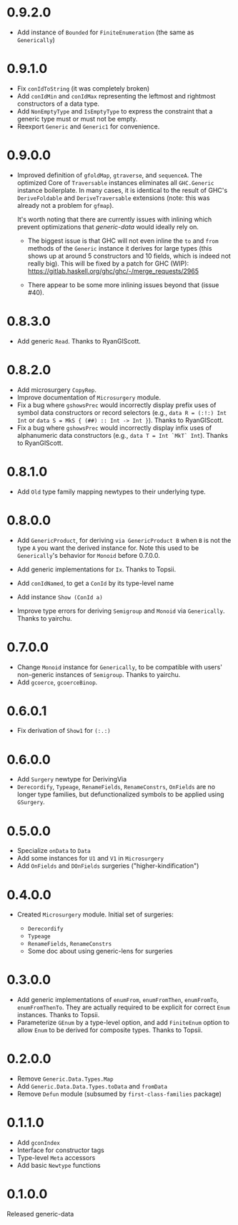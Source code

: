 # 0.9.2.0

- Add instance of `Bounded` for `FiniteEnumeration` (the same as `Generically`)

# 0.9.1.0

- Fix `conIdToString` (it was completely broken)
- Add `conIdMin` and `conIdMax` representing the leftmost and rightmost
  constructors of a data type.
- Add `NonEmptyType` and `IsEmptyType` to express the constraint that
  a generic type must or must not be empty.
- Reexport `Generic` and `Generic1` for convenience.

# 0.9.0.0

- Improved definition of `gfoldMap`, `gtraverse`, and `sequenceA`.
  The optimized Core of `Traversable` instances eliminates all `GHC.Generic` instance
  boilerplate. In many cases, it is identical to the result of GHC's `DeriveFoldable`
  and `DeriveTraversable` extensions (note: this was already not a problem for
  `gfmap`).

  It's worth noting that there are currently issues with inlining which prevent
  optimizations that *generic-data* would ideally rely on.

    + The biggest issue is that GHC will not even inline the `to` and `from`
      methods of the `Generic` instance it derives for large types (this shows
      up at around 5 constructors and 10 fields, which is indeed not really
      big). This will be fixed by a patch for GHC (WIP):
      https://gitlab.haskell.org/ghc/ghc/-/merge_requests/2965

    + There appear to be some more inlining issues beyond that (issue #40).

# 0.8.3.0

- Add generic `Read`. Thanks to RyanGlScott.

# 0.8.2.0

- Add microsurgery `CopyRep`.
- Improve documentation of `Microsurgery` module.
- Fix a bug where `gshowsPrec` would incorrectly display prefix uses of
  symbol data constructors or record selectors (e.g., `data R = (:!:) Int Int`
  or `data S = MkS { (##) :: Int -> Int }`). Thanks to RyanGlScott.
- Fix a bug where `gshowsPrec` would incorrectly display infix uses of
  alphanumeric data constructors (e.g., ```data T = Int `MkT` Int```).
  Thanks to RyanGlScott.

# 0.8.1.0

- Add `Old` type family mapping newtypes to their underlying type.

# 0.8.0.0

- Add `GenericProduct`, for deriving `via GenericProduct B` when `B` is not the
  type `A` you want the derived instance for.
  Note this used to be `Generically`'s behavior for `Monoid` before 0.7.0.0.
- Add generic implementations for `Ix`. Thanks to Topsii.

- Add `conIdNamed`, to get a `ConId` by its type-level name
- Add instance `Show (ConId a)`
- Improve type errors for deriving `Semigroup` and `Monoid` via `Generically`.
  Thanks to yairchu.

# 0.7.0.0

- Change `Monoid` instance for `Generically`, to be compatible with users'
  non-generic instances of `Semigroup`. Thanks to yairchu.
- Add `gcoerce`, `gcoerceBinop`.

# 0.6.0.1

- Fix derivation of `Show1` for `(:.:)`

# 0.6.0.0

- Add `Surgery` newtype for DerivingVia
- `Derecordify`, `Typeage`, `RenameFields`, `RenameConstrs`, `OnFields`
  are no longer type families, but defunctionalized symbols
  to be applied using `GSurgery`.

# 0.5.0.0

- Specialize `onData` to `Data`
- Add some instances for `U1` and `V1` in `Microsurgery`
- Add `OnFields` and `DOnFields` surgeries ("higher-kindification")

# 0.4.0.0

- Created `Microsurgery` module. Initial set of surgeries:

    + `Derecordify`
    + `Typeage`
    + `RenameFields`, `RenameConstrs`
    + Some doc about using generic-lens for surgeries

# 0.3.0.0

- Add generic implementations of `enumFrom`, `enumFromThen`, `enumFromTo`,
  `enumFromThenTo`. They are actually required to be explicit for correct
  `Enum` instances. Thanks to Topsii.
- Parameterize `GEnum` by a type-level option, and add `FiniteEnum` option
  to allow `Enum` to be derived for composite types. Thanks to Topsii.

# 0.2.0.0

- Remove `Generic.Data.Types.Map`
- Add `Generic.Data.Data.Types.toData` and `fromData`
- Remove `Defun` module (subsumed by `first-class-families` package)

# 0.1.1.0

- Add `gconIndex`
- Interface for constructor tags
- Type-level `Meta` accessors
- Add basic `Newtype` functions

# 0.1.0.0

Released generic-data
